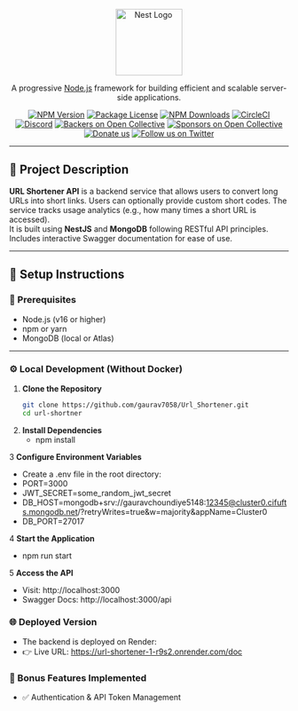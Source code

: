 <p align="center">
  <a href="http://nestjs.com/" target="blank"><img src="https://nestjs.com/img/logo-small.svg" width="120" alt="Nest Logo" /></a>
</p>

<p align="center">
  A progressive <a href="http://nodejs.org" target="_blank">Node.js</a> framework for building efficient and scalable server-side applications.
</p>

<p align="center">
  <a href="https://www.npmjs.com/~nestjscore" target="_blank"><img src="https://img.shields.io/npm/v/@nestjs/core.svg" alt="NPM Version" /></a>
  <a href="https://www.npmjs.com/~nestjscore" target="_blank"><img src="https://img.shields.io/npm/l/@nestjs/core.svg" alt="Package License" /></a>
  <a href="https://www.npmjs.com/~nestjscore" target="_blank"><img src="https://img.shields.io/npm/dm/@nestjs/common.svg" alt="NPM Downloads" /></a>
  <a href="https://circleci.com/gh/nestjs/nest" target="_blank"><img src="https://img.shields.io/circleci/build/github/nestjs/nest/master" alt="CircleCI" /></a>
  <a href="https://discord.gg/G7Qnnhy" target="_blank"><img src="https://img.shields.io/badge/discord-online-brightgreen.svg" alt="Discord"/></a>
  <a href="https://opencollective.com/nest#backer" target="_blank"><img src="https://opencollective.com/nest/backers/badge.svg" alt="Backers on Open Collective" /></a>
  <a href="https://opencollective.com/nest#sponsor" target="_blank"><img src="https://opencollective.com/nest/sponsors/badge.svg" alt="Sponsors on Open Collective" /></a>
  <a href="https://paypal.me/kamilmysliwiec" target="_blank"><img src="https://img.shields.io/badge/Donate-PayPal-ff3f59.svg" alt="Donate us"/></a>
  <a href="https://twitter.com/nestframework" target="_blank"><img src="https://img.shields.io/twitter/follow/nestframework.svg?style=social&label=Follow" alt="Follow us on Twitter"></a>
</p>

---

## 📄 Project Description

**URL Shortener API** is a backend service that allows users to convert long URLs into short links. Users can optionally provide custom short codes. The service tracks usage analytics (e.g., how many times a short URL is accessed).  
It is built using **NestJS** and **MongoDB** following RESTful API principles.  
Includes interactive Swagger documentation for ease of use.

---

## 🚀 Setup Instructions

### 🔧 Prerequisites

- Node.js (v16 or higher)
- npm or yarn
- MongoDB (local or Atlas)

---

### ⚙️ Local Development (Without Docker)

1. **Clone the Repository**
   ```bash
   git clone https://github.com/gaurav7058/Url_Shortener.git
   cd url-shortner
2. **Install Dependencies**
    - npm install

3 **Configure Environment Variables**
  - Create a .env file in the root directory:
  - PORT=3000
  - JWT_SECRET=some_random_jwt_secret
  - DB_HOST=mongodb+srv://gauravchoundiye5148:12345@cluster0.cifufts.mongodb.net/?retryWrites=true&w=majority&appName=Cluster0
  - DB_PORT=27017

4 **Start the Application**
  - npm run start

5 **Access the API**
  - Visit: http://localhost:3000
  - Swagger Docs: http://localhost:3000/api


### 🌐 Deployed Version
- The backend is deployed on Render:
- 👉 Live URL: https://url-shortener-1-r9s2.onrender.com/doc


### 🏅 Bonus Features Implemented
- ✅ Authentication & API Token Management